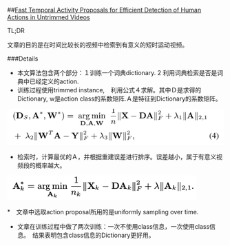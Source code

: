 ##[Fast Temporal Activity Proposals for Efficient Detection of Human Actions in Untrimmed Videos](http://www.cv-foundation.org/openaccess/content_cvpr_2016/papers/Heilbron_Fast_Temporal_Activity_CVPR_2016_paper.pdf)

TL;DR

文章的目的是在时间比较长的视频中检索到有意义的短时运动视频。

###Details

* 本文算法包含两个部分：１训练一个词典dictionary. 2 利用词典检索是否是词典中已经定义的action.
* 训练过程使用trimmed instance,　利用公式４求解。其中Ｄ是求得的Dictionary, w是action class的系数矩阵.Ａ是特征到Dictionary的系数矩阵。

![公式４](detect_action_inUntrimmed.png "detect_action_untrimmed")

* 检索时，计算最优的Ａ，并根据重建误差进行排序。误差越小，属于有意义视频段的概率越大。

![公式7](detect_action_inUntrimmed2.png "detect_action_untrimmed2")

*　文章中选取action proposal所用的是uniformly sampling over time.

* 文章在训练过程中做了两次训练：一次不使用class信息，一次使用class信息。　结果表明包含class信息的Dictionary更好用。
